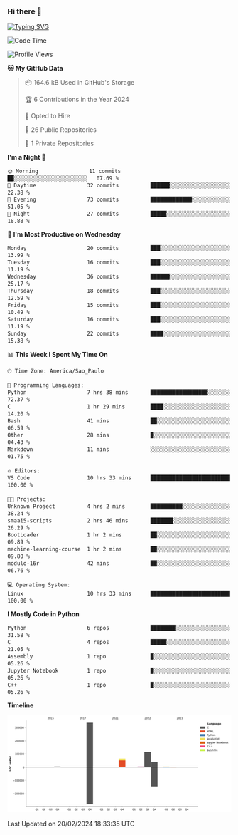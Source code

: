 ### Hi there 👋

<a href="https://git.io/typing-svg"><img src="https://readme-typing-svg.herokuapp.com?font=Fira+Code&duration=2000&pause=100&center=true&vCenter=true&multiline=true&width=720&height=175&lines=Gui's+are+a+lie%2C+they+are+just+front-ends+to+the+shell.;Through+the+shell%2C+I+gain+sudo.;Through+sudo%2C+I+gain+power.;Through+power%2C+I+gain+root.;Through+root%2C+my+chains+are+broken.;uid%3D0+shall+free+me...." alt="Typing SVG" /></a>


<!--START_SECTION:waka-->
![Code Time](http://img.shields.io/badge/Code%20Time-803%20hrs%2011%20mins-blue)

![Profile Views](http://img.shields.io/badge/Profile%20Views-0-blue)

**🐱 My GitHub Data** 

> 📦 164.6 kB Used in GitHub's Storage 
 > 
> 🏆 6 Contributions in the Year 2024
 > 
> 💼 Opted to Hire
 > 
> 📜 26 Public Repositories 
 > 
> 🔑 1 Private Repositories 
 > 
**I'm a Night 🦉** 

```text
🌞 Morning                11 commits          ██░░░░░░░░░░░░░░░░░░░░░░░   07.69 % 
🌆 Daytime                32 commits          ██████░░░░░░░░░░░░░░░░░░░   22.38 % 
🌃 Evening                73 commits          █████████████░░░░░░░░░░░░   51.05 % 
🌙 Night                  27 commits          █████░░░░░░░░░░░░░░░░░░░░   18.88 % 
```
📅 **I'm Most Productive on Wednesday** 

```text
Monday                   20 commits          ███░░░░░░░░░░░░░░░░░░░░░░   13.99 % 
Tuesday                  16 commits          ███░░░░░░░░░░░░░░░░░░░░░░   11.19 % 
Wednesday                36 commits          ██████░░░░░░░░░░░░░░░░░░░   25.17 % 
Thursday                 18 commits          ███░░░░░░░░░░░░░░░░░░░░░░   12.59 % 
Friday                   15 commits          ███░░░░░░░░░░░░░░░░░░░░░░   10.49 % 
Saturday                 16 commits          ███░░░░░░░░░░░░░░░░░░░░░░   11.19 % 
Sunday                   22 commits          ████░░░░░░░░░░░░░░░░░░░░░   15.38 % 
```


📊 **This Week I Spent My Time On** 

```text
🕑︎ Time Zone: America/Sao_Paulo

💬 Programming Languages: 
Python                   7 hrs 38 mins       ██████████████████░░░░░░░   72.37 % 
C                        1 hr 29 mins        ████░░░░░░░░░░░░░░░░░░░░░   14.20 % 
Bash                     41 mins             ██░░░░░░░░░░░░░░░░░░░░░░░   06.59 % 
Other                    28 mins             █░░░░░░░░░░░░░░░░░░░░░░░░   04.43 % 
Markdown                 11 mins             ░░░░░░░░░░░░░░░░░░░░░░░░░   01.75 % 

🔥 Editors: 
VS Code                  10 hrs 33 mins      █████████████████████████   100.00 % 

🐱‍💻 Projects: 
Unknown Project          4 hrs 2 mins        ██████████░░░░░░░░░░░░░░░   38.24 % 
smaai5-scripts           2 hrs 46 mins       ███████░░░░░░░░░░░░░░░░░░   26.29 % 
BootLoader               1 hr 2 mins         ██░░░░░░░░░░░░░░░░░░░░░░░   09.89 % 
machine-learning-course  1 hr 2 mins         ██░░░░░░░░░░░░░░░░░░░░░░░   09.80 % 
modulo-16r               42 mins             ██░░░░░░░░░░░░░░░░░░░░░░░   06.76 % 

💻 Operating System: 
Linux                    10 hrs 33 mins      █████████████████████████   100.00 % 
```

**I Mostly Code in Python** 

```text
Python                   6 repos             ████████░░░░░░░░░░░░░░░░░   31.58 % 
C                        4 repos             █████░░░░░░░░░░░░░░░░░░░░   21.05 % 
Assembly                 1 repo              █░░░░░░░░░░░░░░░░░░░░░░░░   05.26 % 
Jupyter Notebook         1 repo              █░░░░░░░░░░░░░░░░░░░░░░░░   05.26 % 
C++                      1 repo              █░░░░░░░░░░░░░░░░░░░░░░░░   05.26 % 
```



**Timeline**

![Lines of Code chart](https://raw.githubusercontent.com/Gedankenn/Gedankenn/main/assets/bar_graph.png)


 Last Updated on 20/02/2024 18:33:35 UTC
<!--END_SECTION:waka-->
